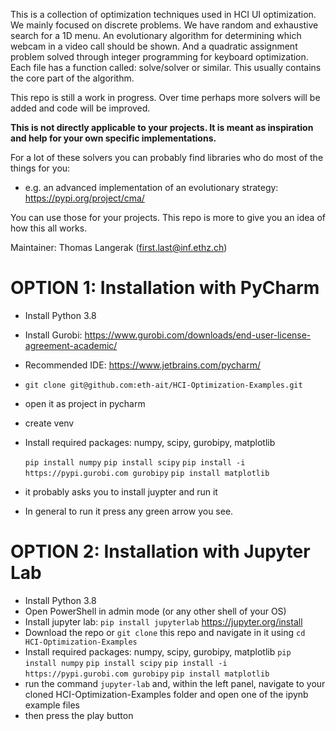 This is a collection of optimization techniques used in HCI UI optimization. We mainly focused on discrete problems. 
We have random and exhaustive search for a 1D menu. An evolutionary algorithm for determining which webcam in a video
call should be shown. And a quadratic assignment problem solved through integer programming for keyboard optimization.
Each file has a function called: solve/solver or similar. This usually contains the core part of the algorithm. 

This repo is still a work in progress. Over time perhaps more solvers will be added and code will be improved. 

**This is not directly applicable to your projects. 
It is meant as inspiration and help for your own specific implementations.**

For a lot of these solvers you can probably find libraries who do most of the things for you:
- e.g. an advanced implementation of an evolutionary strategy: https://pypi.org/project/cma/

You can use those for your projects. This repo is more to give you an idea of how this all works. 

Maintainer: Thomas Langerak (first.last@inf.ethz.ch)




# OPTION 1: Installation with PyCharm
- Install Python 3.8
- Install Gurobi: https://www.gurobi.com/downloads/end-user-license-agreement-academic/
- Recommended IDE: https://www.jetbrains.com/pycharm/
- ```git clone git@github.com:eth-ait/HCI-Optimization-Examples.git```
- open it as project in pycharm
- create venv
- Install required packages: numpy, scipy, gurobipy, matplotlib
    
    ```pip install numpy```
    ```pip install scipy```
    ```pip install -i https://pypi.gurobi.com gurobipy```
    ```pip install matplotlib```
    
- it probably asks you to install juypter and run it
- In general to run it press any green arrow you see.

# OPTION 2: Installation with Jupyter Lab
- Install Python 3.8
- Open PowerShell in admin mode (or any other shell of your OS)
- Install jupyter lab: ```pip install jupyterlab``` https://jupyter.org/install
- Download the repo or ```git clone``` this repo and navigate in it using ```cd HCI-Optimization-Examples```
- Install required packages: numpy, scipy, gurobipy, matplotlib
    ```pip install numpy```
    ```pip install scipy```
    ```pip install -i https://pypi.gurobi.com gurobipy```
    ```pip install matplotlib```
- run the command ```jupyter-lab``` and, within the left panel, navigate to your cloned HCI-Optimization-Examples folder and open one of the ipynb example files
- then press the play button


